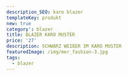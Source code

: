 ```yaml
---
description_SEO: karo blazer
templateKey: produkt
new: true
category': blazer
title: BLAZER KARO MUSTER 
price: '27'
description: SCHWARZ WEIßER IM KARO MUSTER
featuredImage: /img/mer_fashion-3.jpg
tags:
  - blazer
---
```


